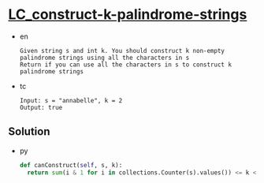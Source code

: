 # [LC_construct-k-palindrome-strings](https://leetcode.com/problems/construct-k-palindrome-strings)

* en

  ```en
  Given string s and int k. You should construct k non-empty palindrome strings using all the characters in s
  Return if you can use all the characters in s to construct k palindrome strings
  ```

* tc

  ```tc
  Input: s = "annabelle", k = 2
  Output: true
  ```

## Solution

* py

  ```py
  def canConstruct(self, s, k):
    return sum(i & 1 for i in collections.Counter(s).values()) <= k <= len(s)
  ```
